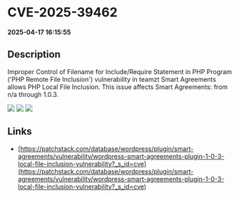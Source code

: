 # CVE-2025-39462

**2025-04-17 16:15:55**

## Description
Improper Control of Filename for Include/Require Statement in PHP Program ('PHP Remote File Inclusion') vulnerability in teamzt Smart Agreements allows PHP Local File Inclusion. This issue affects Smart Agreements: from n/a through 1.0.3.

![](https://img.shields.io/static/v1?label=Score&message=7.5&color=red)
![](https://img.shields.io/static/v1?label=Severity&message=HIGH&color=red)
![](https://img.shields.io/static/v1?label=CWE&message=RFI&color=green)

## Links
- [https://patchstack.com/database/wordpress/plugin/smart-agreements/vulnerability/wordpress-smart-agreements-plugin-1-0-3-local-file-inclusion-vulnerability?_s_id=cve](https://patchstack.com/database/wordpress/plugin/smart-agreements/vulnerability/wordpress-smart-agreements-plugin-1-0-3-local-file-inclusion-vulnerability?_s_id=cve)
